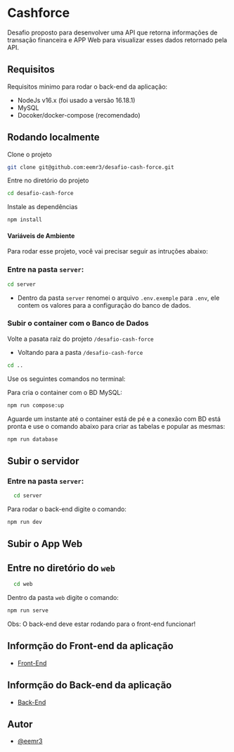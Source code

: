 # Cashforce

Desafio proposto para desenvolver uma API que retorna informações de transação financeira e APP Web para visualizar esses dados retornado pela API.

## Requisitos

Requisitos minimo para rodar o back-end da aplicação:

- NodeJs v16.x (foi usado a versão 16.18.1)
- MySQL
- Docoker/docker-compose (recomendado)

## Rodando localmente

Clone o projeto

```bash
git clone git@github.com:eemr3/desafio-cash-force.git
```

Entre no diretório do projeto

```bash
cd desafio-cash-force
```

Instale as dependências

```bash
npm install
```

#### Variáveis de Ambiente

Para rodar esse projeto, você vai precisar seguir as intruções abaixo:

### Entre na pasta `server`:

```bash
cd server
```

- Dentro da pasta `server` renomei o arquivo `.env.exemple` para `.env`, ele contem os valores para a configuração do banco de dados.

### Subir o container com o Banco de Dados

Volte a pasata raiz do projeto `/desafio-cash-force`

- Voltando para a pasta `/desafio-cash-force`

```bash
cd ..
```

Use os seguintes comandos no terminal:

Para cria o container com o BD MySQL:

```bash
npm run compose:up

```

Aguarde um instante até o container está de pé e a conexão com BD está pronta e use o comando abaixo para criar as tabelas e popular as mesmas:

```bash
npm run database
```

## Subir o servidor

### Entre na pasta `server`:

```bash
  cd server
```

Para rodar o back-end digite o comando:

```bash
npm run dev
```

## Subir o App Web

## Entre no diretório do `web`

```bash
  cd web
```

Dentro da pasta `web` digite o comando:

```bash
npm run serve
```

Obs: O back-end deve estar rodando para o front-end funcionar!

## Informção do Front-end da aplicação

- [Front-End](https://github.com/eemr3/desafio-cash-force/tree/main/web)

## Informção do Back-end da aplicação

- [Back-End](https://github.com/eemr3/desafio-cash-force/tree/main/server)

## Autor

- [@eemr3](https://www.github.com/eemr3)
